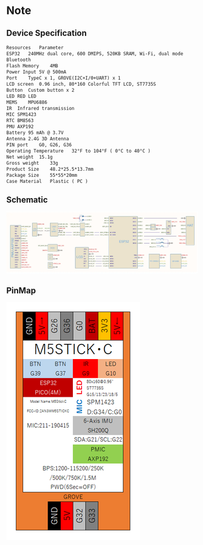 # Note


## Device Specification

```
Resources	Parameter
ESP32	240MHz dual core, 600 DMIPS, 520KB SRAM, Wi-Fi, dual mode Bluetooth
Flash Memory	4MB
Power Input	5V @ 500mA
Port	TypeC x 1, GROVE(I2C+I/0+UART) x 1
LCD screen	0.96 inch, 80*160 Colorful TFT LCD, ST7735S
Button	Custom button x 2
LED	RED LED
MEMS	MPU6886
IR	Infrared transmission
MIC	SPM1423
RTC	BM8563
PMU	AXP192
Battery	95 mAh @ 3.7V
Antenna	2.4G 3D Antenna
PIN port	G0, G26, G36
Operating Temperature	32°F to 104°F ( 0°C to 40°C )
Net weight	15.1g
Gross weight	33g
Product Size	48.2*25.5*13.7mm
Package Size	55*55*20mm
Case Material	Plastic ( PC )
```

## Schematic

![M5StickC Schematic](assets/Schematic_m5stickc.webp)


## PinMap

![M5StickC PinMap](assets/pinmap.png)
